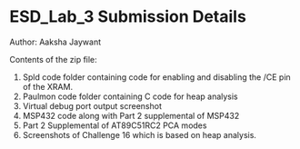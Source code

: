 # ESD_Lab_3 Submission Details 

Author: Aaksha Jaywant

Contents of the zip file:
1) Spld code folder containing code for enabling and disabling the /CE pin of the XRAM.
2) Paulmon code folder containing C code for heap analysis
3) Virtual debug port output screenshot
4) MSP432 code along with Part 2 supplemental of MSP432
5) Part 2 Supplemental of AT89C51RC2 PCA modes
6) Screenshots of Challenge 16 which is based on heap analysis.
